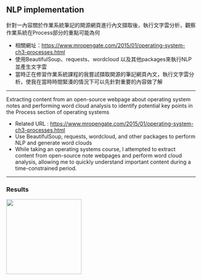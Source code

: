 ## NLP implementation

針對一內容關於作業系統筆記的開源網頁進行內文擷取後，執行文字雲分析，觀察作業系統在Process部分的重點可能為何<br>
- 相關網址：https://www.mropengate.com/2015/01/operating-system-ch3-processes.html<br>
- 使用BeautifulSoup、requests、wordcloud 以及其他packages來執行NLP並產生文字雲
- 當時正在修習作業系統課程的我嘗試擷取開源的筆記網頁內文，執行文字雲分析，使我在當時時間緊湊的情況下可以先針對重要的內容做了解

<hr>



Extracting content from an open-source webpage about operating system notes and performing word cloud analysis to identify potential key points in the Process section of operating systems<br>
- Related URL : https://www.mropengate.com/2015/01/operating-system-ch3-processes.html<br>
- Use BeautifulSoup, requests, wordcloud, and other packages to perform NLP and generate word clouds<br>
- While taking an operating systems course, I attempted to extract content from open-source note webpages and perform word cloud analysis, allowing me to quickly understand important content during a time-constrained period.<br>

<hr>


### Results
<img src="https://github.com/user-attachments/assets/da9498f0-d7c6-4911-b52d-227364a34005" width="200"/>

